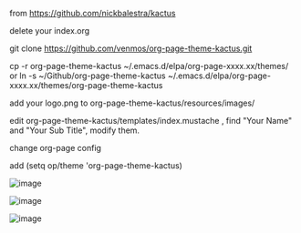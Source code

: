 
from https://github.com/nickbalestra/kactus

delete your index.org

git clone https://github.com/venmos/org-page-theme-kactus.git

cp -r org-page-theme-kactus ~/.emacs.d/elpa/org-page-xxxx.xx/themes/ or ln -s ~/Github/org-page-theme-kactus ~/.emacs.d/elpa/org-page-xxxx.xx/themes/org-page-theme-kactus

add your logo.png to org-page-theme-kactus/resources/images/

edit org-page-theme-kactus/templates/index.mustache , find "Your Name" and "Your Sub Title", modify them.

change org-page config

add (setq op/theme 'org-page-theme-kactus)

![image](https://dn-assets-gitcafe-com.qbox.me/venmos/org-page-theme-kactus/raw/master/1.png)

![image](https://dn-assets-gitcafe-com.qbox.me/venmos/org-page-theme-kactus/raw/master/2.png)

![image](https://dn-assets-gitcafe-com.qbox.me/venmos/org-page-theme-kactus/raw/master/3.png)
